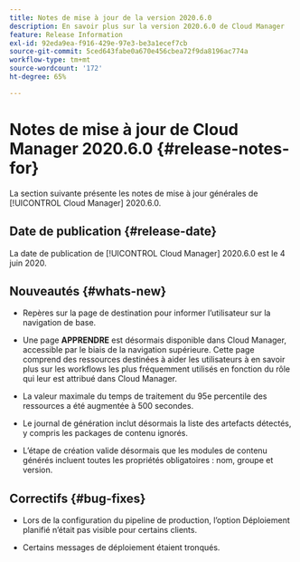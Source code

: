 ```yaml
---
title: Notes de mise à jour de la version 2020.6.0
description: En savoir plus sur la version 2020.6.0 de Cloud Manager
feature: Release Information
exl-id: 92eda9ea-f916-429e-97e3-be3a1ecef7cb
source-git-commit: 5ced643fabe0a670e456cbea72f9da8196ac774a
workflow-type: tm+mt
source-wordcount: '172'
ht-degree: 65%

---
```


# Notes de mise à jour de Cloud Manager 2020.6.0 {#release-notes-for}

La section suivante présente les notes de mise à jour générales de [!UICONTROL Cloud Manager] 2020.6.0.

## Date de publication {#release-date}

La date de publication de [!UICONTROL Cloud Manager] 2020.6.0 est le 4 juin 2020.

## Nouveautés {#whats-new}

* Repères sur la page de destination pour informer l’utilisateur sur la navigation de base.

* Une page **APPRENDRE** est désormais disponible dans Cloud Manager, accessible par le biais de la navigation supérieure. Cette page comprend des ressources destinées à aider les utilisateurs à en savoir plus sur les workflows les plus fréquemment utilisés en fonction du rôle qui leur est attribué dans Cloud Manager.

* La valeur maximale du temps de traitement du 95e percentile des ressources a été augmentée à 500 secondes.

* Le journal de génération inclut désormais la liste des artefacts détectés, y compris les packages de contenu ignorés.

* L’étape de création valide désormais que les modules de contenu générés incluent toutes les propriétés obligatoires : nom, groupe et version.

## Correctifs {#bug-fixes}

* Lors de la configuration du pipeline de production, l’option Déploiement planifié n’était pas visible pour certains clients.

* Certains messages de déploiement étaient tronqués.
